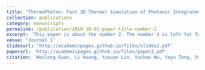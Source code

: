 ```yaml
---
title: "ThermoPhoton: Fast 3D Thermal Simulation of Photonic Integrated Circuits via Operator Learning"
collection: publications
category: manuscripts
permalink: /publication/2010-10-01-paper-title-number-2
excerpt: 'This paper is about the number 2. The number 3 is left for future work.'
venue: 'Journal 1'
slidesurl: 'http://academicpages.github.io/files/slides2.pdf'
paperurl: 'http://academicpages.github.io/files/paper2.pdf'
citation: 'Weilong Guan, Li Huang, Yuxuan Lin, Yuchao Wu, Yeyu Tong, Yuzhe Ma'
---
```

